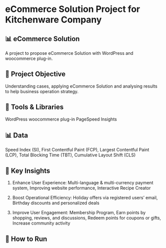 #  	eCommerce Solution Project for Kitchenware Company

## 📊 eCommerce Solution
A project to propose eCommerce Solution with WordPress and woocommerce plug-in.

## 📌 Project Objective
Understanding cases, applying eCommerce Solution and analysing results to help business operation strategy.

## 🔧 Tools & Libraries
WordPress
woocommerce plug-in
PageSpeed Insights

## 📊 Data
Speed Index (SI), First Contentful Paint (FCP), Largest Contentful Paint (LCP), Total Blocking Time (TBT), Cumulative Layout Shift (CLS)

## 🧪 Key Insights
1. Enhance User Experience: Multi-language & multi-currency payment system, Improving website performance, Interactive Recipe Creator

2. Boost Operational Efficiency: Holiday offers via registered users’ email, Birthday discounts and personalized deals

3. Improve User Engagement: Membership Program, Earn points by shopping, reviews, and discussions, Redeem points for coupons or gifts, Increase community activity


## 🚀 How to Run

